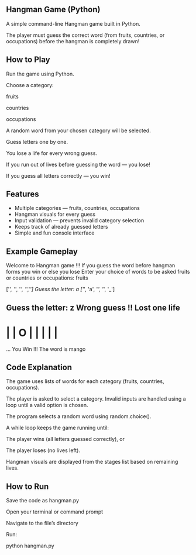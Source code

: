 ## Hangman Game (Python)

A simple command-line Hangman game built in Python.

The player must guess the correct word (from fruits, countries, or occupations) before the hangman is completely drawn!

## How to Play

Run the game using Python.

Choose a category:

fruits

countries

occupations

A random word from your chosen category will be selected.

Guess letters one by one.

You lose a life for every wrong guess.

If you run out of lives before guessing the word — you lose!

If you guess all letters correctly — you win!

## Features

* Multiple categories — fruits, countries, occupations
* Hangman visuals for every guess
* Input validation — prevents invalid category selection
* Keeps track of already guessed letters
* Simple and fun console interface

## Example Gameplay

Welcome to Hangman game !!!
If you guess the word before hangman forms you win or else you lose
Enter your choice of words to be asked fruits or countries or occupations: fruits

['_', '_', '_', '_','_']
Guess the letter: a
['_', 'a', '_', '_', '_']

Guess the letter: z
Wrong guess !! Lost one life
   ------
   |    |
   O    |
        |
        |
        |
        |
   ======

...
You Win !!! The word is mango

## Code Explanation

The game uses lists of words for each category (fruits, countries, occupations).

The player is asked to select a category. Invalid inputs are handled using a loop until a valid option is chosen.

The program selects a random word using random.choice().

A while loop keeps the game running until:

The player wins (all letters guessed correctly), or

The player loses (no lives left).

Hangman visuals are displayed from the stages list based on remaining lives.

## How to Run

Save the code as hangman.py

Open your terminal or command prompt

Navigate to the file’s directory

Run:

python hangman.py
